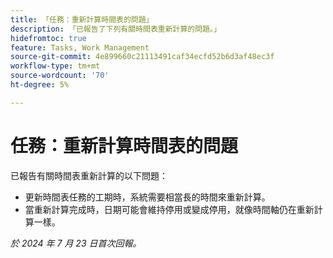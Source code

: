 ```yaml
---
title: 「任務：重新計算時間表的問題」
description: 「已報告了下列有關時間表重新計算的問題。」
hidefromtoc: true
feature: Tasks, Work Management
source-git-commit: 4e899660c21113491caf34ecfd52b6d3af48ec3f
workflow-type: tm+mt
source-wordcount: '70'
ht-degree: 5%

---
```



# 任務：重新計算時間表的問題

已報告有關時間表重新計算的以下問題：

* 更新時間表任務的工期時，系統需要相當長的時間來重新計算。
* 當重新計算完成時，日期可能會維持停用或變成停用，就像時間軸仍在重新計算一樣。

_於 2024 年 7 月 23 日首次回報。_
